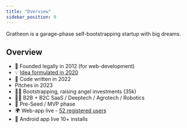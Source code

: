 ```yaml
---
title: "Overview"
sidebar_position: 0
---
```

Gratheon is a garage-phase self-bootstrapping startup with big dreams. 

## Overview

- 🐣 Founded legally in 2012 (for web-development)
- 💡 [Idea formulated in 2020](https://www.youtube.com/watch?v=gM3AJEAhmXc)
- 📢 Code written in 2022
- Pitches in 2023
- 🤲🏻 Bootstrapping, raising angel investments (35k)
- 💁🏻 B2B + B2C SaaS / Deeptech / Agrotech / Robotics
- 🚀 Pre-Seed / MVP phase
- 🌍 Web-app live - [52 registered users](https://www.notion.so/KPIs-and-Business-metrics-a0707c4260194f36b7f86dfd28964edf?pvs=21)
- 📱 Android app live 10+ installs